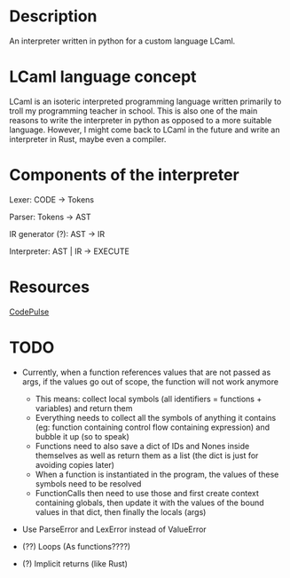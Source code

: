 # Description
An interpreter written in python for a custom language LCaml.

# LCaml language concept
LCaml is an isoteric interpreted programming language written primarily to troll my programming teacher in school.
This is also one of the main reasons to write the interpreter in python as opposed to a more suitable language.
However, I might come back to LCaml in the future and write an interpreter in Rust, maybe even a compiler.

# Components of the interpreter
Lexer: CODE -> Tokens

Parser: Tokens -> AST

IR generator (?): AST -> IR

Interpreter: AST | IR -> EXECUTE

# Resources
[CodePulse](https://www.youtube.com/watch?v=Eythq9848Fg&list=PLZQftyCk7_SdoVexSmwy_tBgs7P0b97yD)

# TODO

- Currently, when a function references values that are not passed as args, if the values go out of scope, the function will not work anymore
    - This means: collect local symbols (all identifiers = functions + variables) and return them
    - Everything needs to collect all the symbols of anything it contains (eg: function containing control flow containing expression) and bubble it up (so to speak)
    - Functions need to also save a dict of IDs and Nones inside themselves as well as return them as a list (the dict is just for avoiding copies later)
    - When a function is instantiated in the program, the values of these symbols need to be resolved
    - FunctionCalls then need to use those and first create context containing globals, then update it with the values of the bound values in that dict, then finally the locals (args)

- Use ParseError and LexError instead of ValueError

- (??) Loops (As functions????)
- (?) Implicit returns (like Rust)
